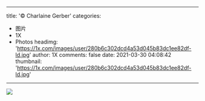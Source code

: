 
---
title: '© Charlaine Gerber'
categories: 
 - 图片
 - 1X
 - Photos
headimg: 'https://1x.com/images/user/280b6c302dcd4a53d045b83dc1ee82df-ld.jpg'
author: 1X
comments: false
date: 2021-03-30 04:08:42
thumbnail: 'https://1x.com/images/user/280b6c302dcd4a53d045b83dc1ee82df-ld.jpg'
---

<div>   
<img src="https://1x.com/images/user/280b6c302dcd4a53d045b83dc1ee82df-ld.jpg" referrerpolicy="no-referrer">  
</div>
            